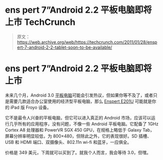 # ens pert 7”Android 2.2 平板电脑即将上市 TechCrunch

> 原文：<https://web.archive.org/web/https://techcrunch.com/2011/01/28/enspert-7-android-2-2-tablet-soon-to-be-available/>

# ens pert 7”Android 2.2 平板电脑即将上市

未来几个月，Android 3.0 [平板电脑](https://web.archive.org/web/20221207112705/http://www.crunchgear.com/tag/Tablets/)可能会引发热议，但如果你等不及了，或者只是需要几款适合办公室使用的经济型平板电脑，那么 [Enspert E201U](https://web.archive.org/web/20221207112705/http://www.dynamism.com/notebooks/enspert-smart-pad-e201.shtml) 可能就是你的 iPad 版 Froyo 设备。

它不是最令人兴奋的平板电脑，但它可以进入真正的 Android 市场，应该可以运行几乎所有的应用程序，没有问题，不像一些 Android 平板电脑。它配备了 1GHz Cortex A8 处理器和 PowerVR SGX 450 GPU，在规格上略低于 Galaxy Tab，屏幕分辨率明显较低，为 800×480，但除此之外，它的表现很好。SD 插槽、USB 和 HDMI 端口、双摄像头、802.11n wi-fi 和蓝牙，一应俱全。

价格是 349 美元，下周就可以买到了。就我个人而言，我会等待 3.0，但嘿。